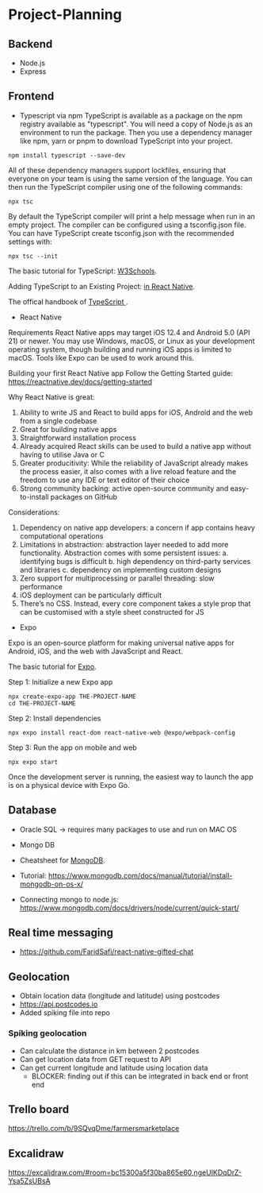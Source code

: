 # Project-Planning


## Backend 
- Node.js
- Express


## Frontend 
- Typescript via npm
TypeScript is available as a package on the npm registry available as "typescript".
You will need a copy of Node.js as an environment to run the package. Then you use a dependency manager like npm, yarn or pnpm to download TypeScript into your project.
```
npm install typescript --save-dev
```
All of these dependency managers support lockfiles, ensuring that everyone on your team is using the same version of the language. You can then run the TypeScript compiler using one of the following commands:
```
npx tsc
```
By default the TypeScript compiler will print a help message when run in an empty project. The compiler can be configured using a tsconfig.json file. You can have TypeScript create tsconfig.json with the recommended settings with:
```
npx tsc --init
```

The basic tutorial for TypeScript: [W3Schools](https://www.w3schools.com/typescript/index.php).

Adding TypeScript to an Existing Project: [in React Native](https://reactnative.dev/docs/typescript).

The offical handbook of [TypeScript ](https://www.typescriptlang.org/).

- React Native 

Requirements
React Native apps may target iOS 12.4 and Android 5.0 (API 21) or newer. You may use Windows, macOS, or Linux as your development operating system, though building and running iOS apps is limited to macOS. Tools like Expo can be used to work around this.

Building your first React Native app
Follow the Getting Started guide: https://reactnative.dev/docs/getting-started

Why React Native is great:
1. Ability to write JS and React to build apps for iOS, Android and the web from a single codebase
2. Great for building native apps
3. Straightforward installation process
4. Already acquired React skills can be used to build a native app without having to utilise Java or C
5. Greater producitivity: While the reliability of JavaScript already makes the process easier, it also comes with a live reload feature and the freedom to use any IDE or text editor of their choice
6. Strong community backing: active open-source community and easy-to-install packages on GitHub

Considerations:
1. Dependency on native app developers: a concern if app contains heavy computational operations
2. Limitations in abstraction: abstraction layer needed to add more functionality. Abstraction comes with some persistent issues:
    a. identifying bugs is difficult
    b. high dependency on third-party services and libraries
    c. dependency on implementing custom designs
3. Zero support for multiprocessing or parallel threading: slow performance
4. iOS deployment can be particularly difficult
5. There’s no CSS. Instead, every core component takes a style prop that can be customised with a style sheet constructed for JS

- Expo 

Expo is an open-source platform for making universal native apps for Android, iOS, and the web with JavaScript and React.

The basic tutorial for [Expo](https://docs.expo.dev/tutorial/introduction/).

Step 1: Initialize a new Expo app

```
npx create-expo-app THE-PROJECT-NAME
cd THE-PROJECT-NAME
```

Step 2: Install dependencies

```
npx expo install react-dom react-native-web @expo/webpack-config
```

Step 3: Run the app on mobile and web
```
npx expo start
```
Once the development server is running, the easiest way to launch the app is on a physical device with Expo Go. 

## Database
- Oracle SQL -> requires many packages to use and run on MAC OS
- Mongo DB

- Cheatsheet for [MongoDB](https://gist.github.com/bradtraversy/f407d642bdc3b31681bc7e56d95485b6).
- Tutorial: https://www.mongodb.com/docs/manual/tutorial/install-mongodb-on-os-x/
- Connecting mongo to node.js: https://www.mongodb.com/docs/drivers/node/current/quick-start/

## Real time messaging
- https://github.com/FaridSafi/react-native-gifted-chat 

## Geolocation
- Obtain location data (longitude and latitude) using postcodes
- https://api.postcodes.io
- Added spiking file into repo

### Spiking geolocation
- Can calculate the distance in km between 2 postcodes
- Can get location data from GET request to API
- Can get current longitude and latitude using location data
    - BLOCKER: finding out if this can be integrated in back end or front end

## Trello board
https://trello.com/b/9SQvqDme/farmersmarketplace

## Excalidraw
https://excalidraw.com/#room=bc15300a5f30ba865e60,ngeUIKDqDrZ-Ysa5ZsUBsA


